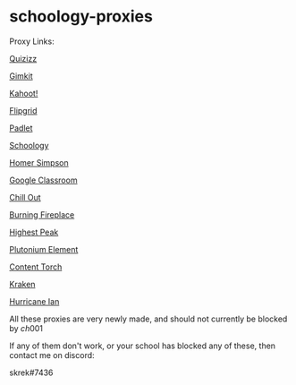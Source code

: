 # schoology-proxies
Proxy Links:

[Quizizz](https://quizizz-com.herokuapp.com)

[Gimkit](https://gimkit-com.herokuapp.com)

[Kahoot!](https://kahoot-it1.herokuapp.com)

[Flipgrid](https://flipgrid-com.herokuapp.com)

[Padlet](https://padlet-com.herokuapp.com)

[Schoology](https://schoology-main.herokuapp.com)

[Homer Simpson](https://homer-simpson11.herokuapp.com)

[Google Classroom](https://classroom-googl3.herokuapp.com)

[Chill Out](https://chill-out-bro.herokuapp.com)

[Burning Fireplace](https://burning-fireplace.herokuapp.com/)

[Highest Peak](https://highest-peak.herokuapp.com/)

[Plutonium Element](https://plutonium-element.herokuapp.com/)

[Content Torch](https://content-torch.herokuapp.com/)

[Kraken](https://kraken-uv.herokuapp.com/)

[Hurricane Ian](https://hurricane-ian.herokuapp.com/)

All these proxies are very newly made, and should not currently be blocked by $ch001$

If any of them don't work, or your school has blocked any of these, then contact me on discord:

skrek#7436
